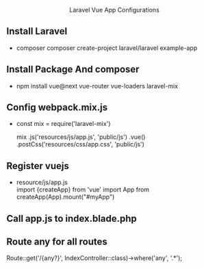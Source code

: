 <p align="center">Laravel Vue App Configurations</p>

## Install Laravel
- composer  composer create-project laravel/laravel example-app

## Install Package And composer
- npm install vue@next vue-router vue-loaders laravel-mix

## Config webpack.mix.js 
-  const mix = require('laravel-mix')
    
    mix
    .js('resources/js/app.js', 'public/js')
    .vue()
    .postCss('resources/css/app.css', 'public/js')
## Register vuejs           
- resource/js/app.js       
  import {createApp} from 'vue'
  import App from 
  createApp(App).mount("#myApp")

## Call app.js to index.blade.php


<script src="{{ mix('js/app.js') }}"></script>
## Route any for all routes
Route::get('/{any?}', IndexController::class)->where('any', '.*');
